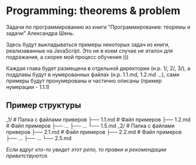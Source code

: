 # Programming: theorems & problem
Задачи по программированию из книги "Программирование: теоремы и задачи" Александра Шень.

Здесь будут выкладываться примеры некоторых задач из книги, реализаванные на JavaScript.
Это не в коем случае не эталон для подражания, а скорее мой процесс обучения )))

Каждая глава будет размещена в отдельной директории (н.р. 1/, 2/, 3/), а поддлавы будут в нумерованных файлах (н.р. 1.1.md, 1.2.md ...), сами примеры будут пронумерованы и частично описаны (пример нумерации - 1.1.1)

## Пример структуры

_1/                                     # Папка c файлами приверов
 ├── 1.1.md                             # Файл примеров
 ├── 1.2.md                             # Файл примеров
 ├── ... 
 ├── ...
 └── 1.5.md
_2/                                     # Папка c файлами приверов
 ├── 2.1.md                             # Файл примеров
 ├── 2.2.md                             # Файл примеров
 ├── ... 
 ├── ...
 └── 2.5.md

_Если вдруг кто-то увидет этот репо, то правки и рекомендации приветствуются._

